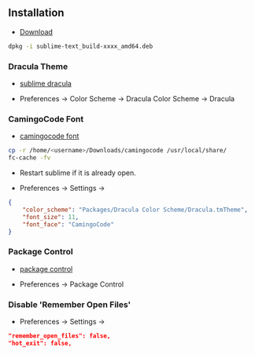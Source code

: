 ## Installation

* [Download](https://www.sublimetext.com/3)

```bash
dpkg -i sublime-text_build-xxxx_amd64.deb
```

### Dracula Theme

* [sublime dracula](https://draculatheme.com/sublime/)

* Preferences -> Color Scheme -> Dracula Color Scheme -> Dracula

### CamingoCode Font

* [camingocode font](https://www.fontsquirrel.com/fonts/camingocode)

```bash
cp -r /home/<username>/Downloads/camingocode /usr/local/share/
fc-cache -fv
```

* Restart sublime if it is already open.

* Preferences -> Settings -> 
```json
{
	"color_scheme": "Packages/Dracula Color Scheme/Dracula.tmTheme",
	"font_size": 11,
	"font_face": "CamingoCode"
}
```

### Package Control

* [package control](https://packagecontrol.io/installation#st3)

* Preferences -> Package Control

### Disable 'Remember Open Files'

* Preferences -> Settings -> 
```json
"remember_open_files": false,
"hot_exit": false,
```
